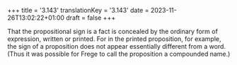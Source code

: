 +++
title = '3.143'
translationKey = '3.143'
date = 2023-11-26T13:02:22+01:00
draft = false
+++

That the propositional sign is a fact is concealed by the ordinary form of expression, written or printed.
For in the printed proposition, for example, the sign of a proposition does not appear essentially different from a word.
(Thus it was possible for Frege to call the proposition a compounded name.)
